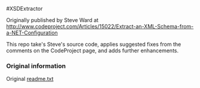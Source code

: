 #XSDExtractor 

Originally published by Steve Ward at http://www.codeproject.com/Articles/15022/Extract-an-XML-Schema-from-a-NET-Configuration 

This repo take's Steve's source code, applies suggested fixes from the comments on the CodeProject page, and adds further enhancements.

### Original information
Original [readme.txt](readme.txt)
